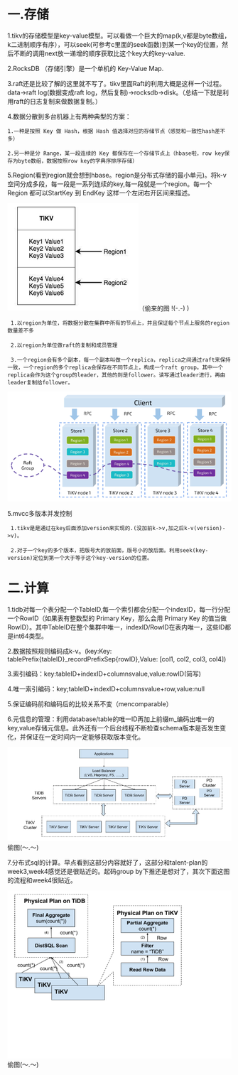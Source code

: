 # 一.存储

1.tikv的存储模型是key-value模型。可以看做一个巨大的map(k,v都是byte数组，k二进制顺序有序），可以seek(可参考c里面的seek函数)到某一个key的位置，然后不断的调用next放一递增的顺序获取比这个key大的key-value.

2.RocksDB （存储引擎）是一个单机的 Key-Value Map.

3.raft还是比较了解的这里就不写了。tikv里面Raft的利用大概是这样一个过程。
data->raft log(数据变成raft log，然后复制)->rocksdb->disk。（总结一下就是利用raft的日志复制来做数据复制。）

4.数据分散到多台机器上有两种典型的方案：

    1.一种是按照 Key 做 Hash，根据 Hash 值选择对应的存储节点（感觉和一致性hash差不多）
    
    2.另一种是分 Range，某一段连续的 Key 都保存在一个存储节点上（hbase啦，row key保存为byte数组，数据按照row key的字典序排序存储）
    
5.Region(看到region就会想到hbase。region是分布式存储的最小单元)。将k-v空间分成多段，每一段是一系列连续的key,每一段就是一个region。每一个 Region 都可以StartKey 到 EndKey 这样一个左闭右开区间来描述。

![](v2-50c0dbe1ddd1744817b9b658120d2613_hd.jpg)（偷来的图  !(-.-)  )
     
     1.以region为单位，将数据分散在集群中所有的节点上，并且保证每个节点上服务的region数量差不多
     
     2.以region为单位做raft的复制和成员管理
     
     3.一个region会有多个副本，每一个副本叫做一个replica，replica之间通过raft来保持一致，一个region的多个replica会保存在不同节点上，构成一个raft group。其中一个replica会作为这个group的leader，其他的则是follower。读写通过leader进行，再由leader复制给follower。
     
![](4.png)

5.mvcc多版本并发控制

     1.tikv是是通过在key后面添加version来实现的.(没加前k->v,加之后k-v(version)->v)。
     
     2.对于一个key的多个版本，把版号大的放前面，版号小的放后面。利用seek(key-version)定位到第一个大于等于这个key-version的位置。

# 二.计算

1.tidb对每一个表分配一个TableID,每一个索引都会分配一个indexID，每一行分配一个RowID（如果表有整数型的 Primary Key，那么会用 Primary Key 的值当做 RowID）。其中TableID在整个集群中唯一，indexID/RowID在表内唯一，这些ID都是int64类型。

2.数据按照规则编码成k-v。(key:Key: tablePrefix{tableID}_recordPrefixSep{rowID},Value: [col1, col2, col3, col4])

3.索引编码：key:tableID+indexID+columnsvalue,value:rowID(简写)

4.唯一索引编码：key;tableID+indexID+columnsvalue+row,value:null

5.保证编码前和编码后的比较关系不变（mencomparable）

6.元信息的管理：利用database/table的唯一ID再加上前缀m_编码出唯一的key,value存储元信息。此外还有一个后台线程不断检查schema版本是否发生变化，并保证在一定时间内一定能够获取版本变化。

![](2.png)偷图(～.～)

7.分布式sql的计算。早点看到这部分内容就好了，这部分和talent-plan的week3,week4感觉还是很贴近的。起码group by下推还是想对了，其次下面这图的流程和week4很贴近。

![](1.png)偷图(～.～)



     

     


